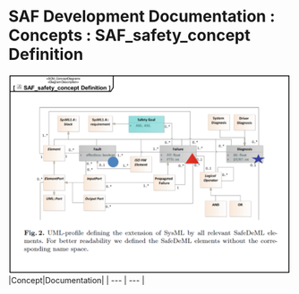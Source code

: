 # SAF Development Documentation : Concepts : SAF_safety_concept Definition 
![SAF_safety_concept Definition.svg](./diagrams/SAF_safety_concept-Definition.svg)
|Concept|Documentation|
| --- | --- |

